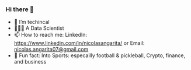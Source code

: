 ### Hi there 👋

- 👾 I’m techincal 
- 🧑🏻‍💻 A Data Scientist 
- 📫 How to reach me: LinkedIn: https://www.linkedin.com/in/nicolasangarita/ or Email: nicolas.angarita07@gmail.com
- 🚀 Fun fact: Into Sports: especailly football & pickleball, Crypto, finance, and business

<!--
**nicolas-angarita/Nicolas-Angarita** is a ✨ _special_ ✨ repository because its `README.md` (this file) appears on your GitHub profile.


- 👾 I’m currently working on my techincal skills 
- 🧑🏻‍💻 I’m currently learning what it takes to become a Data Scientist 
- 💻 I’m looking for help with SQL and Python
- 📫 How to reach me: LinkedIn: https://www.linkedin.com/feed/ or Email: nicolas.angarita07@gmail.com
- 🚀 Fun fact: Into Sports: especailly football & pickleball, Crypto, finance, and business
-->
